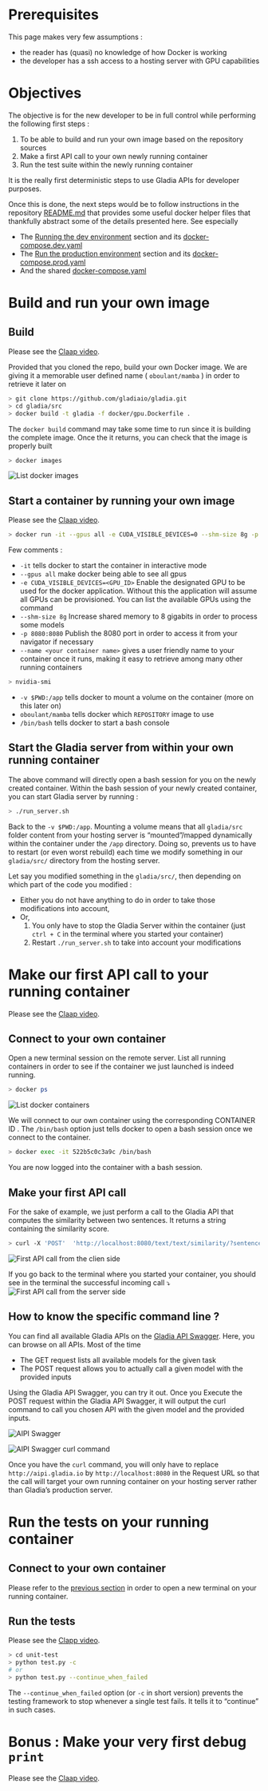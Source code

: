 # Prerequisites

This page makes very few assumptions : 

- the reader has (quasi) no knowledge of how Docker is working
- the developer has a ssh access to a hosting server with GPU capabilities

# Objectives

The objective is for the new developer to be in full control while performing the following first steps :

1. To be able to build and run your own image based on the repository sources
2. Make a first API call to your own newly running container
3. Run the test suite within the newly running container

It is the really first deterministic steps to use Gladia APIs for developer purposes. 

Once this is done, the next steps would be to follow instructions in the repository [README.md](https://github.com/gladiaio/gladia) that provides some useful docker helper files that thankfully abstract some of the details presented here. See especially 

- The [Running the dev environment](../README.md#running-the-dev-environement) section and its [docker-compose.dev.yaml](./docker-compose.dev.yaml)
- The [Run the production environment](../README.md#running-the-production-environement) section and its [docker-compose.prod.yaml](./docker-compose.prod.yaml)
- And the shared [docker-compose.yaml](./docker-compose.yaml)

# Build and run your own image

## Build 

Please see the [Claap video](https://app.claap.io/gladia/howto101-build-the-image-from-the-source-c-IPbrCarAMH-qixm_orQ84ZT).

Provided that you cloned the repo, build your own Docker image. We are giving it a memorable user defined name ( `oboulant/mamba` ) in order to retrieve it later on

```bash
> git clone https://github.com/gladiaio/gladia.git
> cd gladia/src
> docker build -t gladia -f docker/gpu.Dockerfile .
```

The `docker build` command may take some time to run since it is building the complete image. Once the it returns, you can check that the image is properly built

```bash
> docker images
```
![List docker images](../images/Screenshot%202022-06-28%20at%2010.58.54.png "List docker images")

## Start a container by running your own image

Please see the [Claap video](https://app.claap.io/gladia/howto101-start-a-container-using-your-own-image-c-IPbrCarAMH-F_dxT_URkA7L).

```bash
> docker run -it --gpus all -e CUDA_VISIBLE_DEVICES=0 --shm-size 8g -p 8080:8080 -v $PWD:/app --name whatever_name_dev oboulant/mamba /bin/bash
```

Few comments :

* `-it`  tells docker to start the container in interactive mode
* `--gpus all` make docker being able to see all gpus
* `-e CUDA_VISIBLE_DEVICES=<GPU_ID>` Enable the designated GPU to be used for the docker application. Without this the application will assume all GPUs can be provisioned. You can list the available GPUs using the command
* `--shm-size 8g` Increase shared memory to 8 gigabits in order to process some models
* `-p 8080:8080` Publish the 8080 port in order to access it from your navigator if necessary
* `--name <your container name>` gives a user friendly name to your container once it runs, making it easy to retrieve among many other running containers

```bash
> nvidia-smi
```

* `-v $PWD:/app` tells docker to mount a volume on the container (more on this later on)
* `oboulant/mamba` tells docker which `REPOSITORY` image to use
* `/bin/bash` tells docker to start a bash console

## Start the Gladia server from within your own running container

The above command will directly open a bash session for you on the newly created container. Within the bash session of your newly created container, you can start Gladia server by running :

```bash
> ./run_server.sh
```

Back to the `-v $PWD:/app`. Mounting a volume means that all `gladia/src` folder content from your hosting server is “mounted”/mapped dynamically within the container under the `/app` directory. Doing so, prevents us to have to restart (or even worst rebuild) each time we modify something in our `gladia/src/` directory from the hosting server. 

Let say you modified something in the `gladia/src/`, then depending on which part of the code you modified :

* Either you do not have anything to do in order to take those modifications into account,
* Or,
    1. You only have to stop the Gladia Server within the container (just `ctrl + C` in the terminal where you started your container)
    2. Restart `./run_server.sh` to take into account your modifications

# Make our first API call to your running container

Please see the [Claap video](https://app.claap.io/gladia/howto101-make-your-very-first-api-call-to-your-own-gladia-container-c-IPbrCarAMH-DNGgVxNGD1yO). 

## Connect to your own container

Open a new terminal session on the remote server. List all running containers in order to see if the container we just launched is indeed running.

```bash
> docker ps
```
![List docker containers](../images/Screenshot%202022-06-28%20at%2011.08.50.png "List docker containers")

We will connect to our own container using the corresponding CONTAINER ID . The `/bin/bash` option just tells docker to open a bash session once we connect to the container.

```bash
> docker exec -it 522b5c0c3a9c /bin/bash
```

You are now logged into the container with a bash session. 

## Make your first API call

For the sake of example, we just perform a call to the Gladia API that computes the similarity between two sentences. It returns a string containing the similarity score. 

```bash 
> curl -X 'POST'  'http://localhost:8080/text/text/similarity/?sentence_1=I%20like%20Python%20because%20I%20can%20build%20AI%20applications&sentence_2=Second%20sentence%20to%20compare%20to&model=all-MiniLM-L6-v2' -H 'accept: application/json' -d ''
```
![First API call from the clien side](../images/Screenshot%202022-06-28%20at%2013.04.54.png "Fist API call from the clien side")

If you go back to the terminal where you started your container, you should see in the terminal the successful incoming call ⤵️
![First API call from the server side](../images/Screenshot%202022-06-28%20at%2013.33.10.png "Fist API call from the server side")

## How to know the specific command line ? 

You can find all available Gladia APIs on the [Gladia API Swagger](http://aipi.gladia.io/docs). Here, you can browse on all APIs. Most of the time

- The GET request lists all available models for the given task
- The POST request allows you to actually call a given model with the provided inputs

Using the Gladia API Swagger, you can try it out. Once you Execute the POST request within the Gladia API Swagger, it will output the curl command to call you chosen API with the given model and the provided inputs. 

![AIPI Swagger](../images/Screenshot%202022-06-28%20at%2013.14.20.png "AIPI Swagger")

![AIPI Swagger curl command](../images/Screenshot%202022-06-28%20at%2013.18.38.png "AIPI Swagger curl command")

Once you have the `curl` command, you will only have to replace `http://aipi.gladia.io` by `http://localhost:8080` in the Request URL so that the call will target your own running container on your hosting server rather than Gladia’s production server.

# Run the tests on your running container

## Connect to your own container

Please refer to the [previous section](#connect-to-your-own-container) in order to open a new terminal on your running container. 

## Run the tests

Please see the [Clapp video](https://app.claap.io/gladia/howto101-run-the-tests-suite-c-IPbrCarAMH-R2ntOpAFdPA9).

```bash
> cd unit-test
> python test.py -c
# or
> python test.py --continue_when_failed
```

The `--continue_when_failed` option (or `-c` in short version) prevents the testing framework to stop whenever a single test fails. It tells it to “continue” in such cases.

# Bonus : Make your very first debug `print` 

Please see the [Claap video](https://app.claap.io/gladia/howto101-make-your-very-first-debug-print-c-IPbrCarAMH-aYRK_Jy3nhrX).
